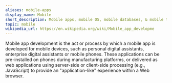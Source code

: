 ```yaml
---
aliases: mobile-apps
display_name: Mobile
short_description: Mobile apps, mobile OS, mobile databases, & mobile testing frameworks.
topic: mobile
wikipedia_url: https://en.wikipedia.org/wiki/Mobile_app_developme
---
```

Mobile app development is the act or process by which a mobile app is developed for mobile devices, such as personal digital assistants, enterprise digital assistants or mobile phones. These applications can be pre-installed on phones during manufacturing platforms, or delivered as web applications using server-side or client-side processing (e.g., JavaScript) to provide an "application-like" experience within a Web browser.
